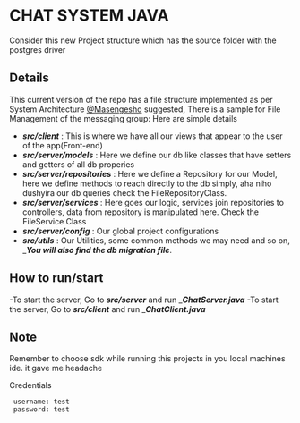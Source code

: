 # CHAT SYSTEM JAVA
Consider this new Project structure which has the source folder with the postgres driver

## Details

This current version of the repo has a file structure implemented as per System Architecture [@Masengesho](https://github.com/donatien2020) suggested,
There is a sample for File Management of the messaging group:
Here are simple details

* ***src/client*** : This is where we have all our views that appear to the user of the app(Front-end)
* ***src/server/models*** : Here we define our db like classes that have setters and getters of all db properies
* ***src/server/repositories*** : Here we define a Repository for our Model, here we define methods to reach directly to the db simply, aha niho dushyira our db queries check the FileRepositoryClass.
* ***src/server/services*** : Here goes our logic, services join repositories to controllers, data from repository is manipulated here.  Check the FileService  Class 
* ***src/server/config*** : Our global project configurations
* ***src/utils*** : Our Utilities, some common methods we may need and so on, ____You will also find the db migration file___.

## How to run/start
-To start the server, Go to ***src/server*** and run ____ChatServer.java___
-To start the server, Go to ***src/client*** and run ____ChatClient.java___
## Note
Remember to choose sdk while running this projects in you local machines ide. it gave me headache

Credentials
```
 username: test
 password: test
```
